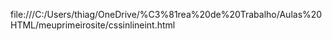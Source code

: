 file:///C:/Users/thiag/OneDrive/%C3%81rea%20de%20Trabalho/Aulas%20HTML/meuprimeirosite/cssinlineint.html
